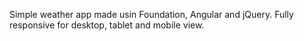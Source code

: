 Simple weather app made usin Foundation, Angular and jQuery.
Fully responsive for desktop, tablet and mobile view.
